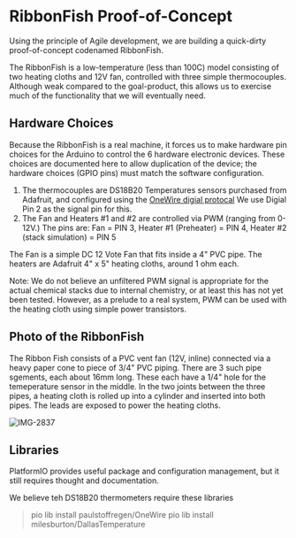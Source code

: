 # RibbonFish Proof-of-Concept

Using the principle of Agile development, we are building a quick-dirty proof-of-concept codenamed RibbonFish.

The RibbonFish is a low-temperature (less than 100C) model consisting of two heating cloths and 12V fan, controlled with three simple thermocouples.
Although weak compared to the goal-product, this allows us to exercise much of the functionality that we will
eventually need.

## Hardware Choices

Because the RibbonFish is a real machine, it forces us to make hardware pin choices for the Arduino to
control the 6 hardware electronic devices. These choices are documented here to allow duplication
of the device; the hardware choices (GPIO pins) must match the software configuration.

1. The thermocouples are DS18B20 Temperatures sensors purchased from Adafruit, and configured using the [OneWire digial
protocal](https://learn.adafruit.com/adafruits-raspberry-pi-lesson-11-ds18b20-temperature-sensing/ds18b20) We use Digial Pin 2 as the signal pin for this.
3. The Fan and Heaters #1 and #2  are controlled via PWM (ranging from 0-12V.) The pins are: Fan = PIN 3, Heater #1 (Preheater) = PIN 4, Heater #2 (stack simulation) = PIN 5

The Fan is a simple DC 12 Vote Fan that fits inside a 4" PVC pipe. The heaters are Adafruit 4" x 5"  heating cloths, around 1 ohm each.

Note: We do not believe an unfiltered PWM signal is appropriate for the actual chemical stacks due to internal chemistry,
or at least this has not yet been tested. However, as a prelude to a real system, PWM can be used with the heating cloth
using simple power transistors.

## Photo of the RibbonFish

The Ribbon Fish consists of a PVC vent fan (12V, inline) connected via a heavy paper cone to piece of 3/4" PVC piping.
There are 3 such pipe sgements, each about 16mm long. These each have a 1/4" hole for the temeperature sensor in the middle.
In the two joints between the three pipes, a heating cloth is rolled up into a cylinder and inserted into both pipes.
The leads are exposed to power the heating cloths.

![IMG-2837](https://user-images.githubusercontent.com/5296671/179431945-5230cd6c-c835-47c4-acae-b7c6fa9ac5d0.JPG)

## Libraries

PlatformIO provides useful package and configuration management, but
it still requires thought and documentation.

We believe teh DS18B20 thermometers require these libraries

> pio lib install paulstoffregen/OneWire
> pio lib install milesburton/DallasTemperature
